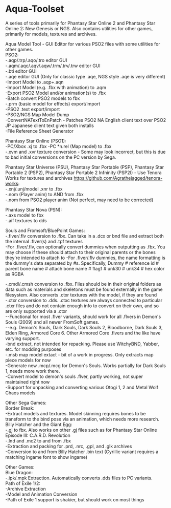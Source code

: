 # Aqua-Toolset  
A series of tools primarily for Phantasy Star Online 2 and Phantasy Star Online 2: New Genesis or NGS. Also contains utilities for other games, primarily for models, textures and archives.  

Aqua Model Tool - GUI Editor for various PSO2 files with some utilities for other games.  
PSO2:  
-.aqp/.trp/.aqo/.tro editor GUI  
-.aqm/.aqc/.aqv/.aqw/.trm/.trv/.trw editor GUI  
-.bti editor GUI  
-.aqe editor GUI (Only for classic type .aqe, NGS style .aqe is very different)  
-Import Model to .aqp+.aqn  
-Import Model (e.g. .fbx with animation) to .aqm  
-Export PSO2 Model and/or animation(s) to .fbx  
-Batch convert PSO2 models to fbx  
-.prm (basic model for effects) export/import  
-PSO2 .text export/import  
-PSO2/NGS Map Model Dump  
-ConvertNATextToEnPatch - Patches PSO2 NA English client text over PSO2 JP Japanese client text given both installs  
-File Reference Sheet Generator  
    
Phantasy Star Online (PSO1):   
-PC/Xbox .xj to .fbx
-PC *n.rel (Map model) to .fbx  
-.xvm and .xvr texture conversion - Some may look incorrect, but this is due to bad initial conversions on the PC version by Sega.  
    
Phantasy Star Universe (PSU), Phantasy Star Portable (PSP), Phantasy Star Portable 2 (PSP2), Phantasy Star Portable 2 Infninity (PSP2I) - Use Tenora Works for textures and archives https://github.com/Agrathejagged/tenora-works:  
-.xnj/.unj/model .xnr to .fbx  
-.nom (Player anim) to AND from .fbx  
-.nom from PSO2 player anim (Not perfect, may need to be corrected)  
  
Phantasy Star Nova (PSN):  
-.axs model to fbx  
-.aif textures to dds  
    
Souls and Fromsoft/BluePoint Games:  
-.flver/.flv conversion to .fbx. Can take in a .dcx or bnd file and extract both the internal .flver(s) and .tpf textures  
-For .flver/.flv, can optionally convert dummies when outputting as .fbx. You may choose if these should attach to their original parents or the bones they're intended to attach to 
-For .flver/.flv dummies, the name formatting is the dummy's data separated by #s. Specifically, Dummy # reference id # parent bone name # attach bone name # flag1 # unk30 # unk34 # hex color as RGBA

-.cmdl/.cmsh conversion to .fbx. Files should be in their original folders as data such as materials and skeletons must be found externally in the game filesystem. Also converts .ctxr textures with the model, if they are found  
-.ctxr conversion to .dds. .ctxc textures are always connected to particular .ctxr files and do not contain enough info to convert on their own, and so are only supported via a .ctxr  
--Functional for most .flver variants, should work for all .flvers in Demon's Souls (2009) and all newer FromSoft games.   
--e.g. Demon's Souls, Dark Souls, Dark Souls 2, Bloodborne, Dark Souls 3, Elden Ring, Armored Core 6. Other Armored Core .flvers and the like have varying support.  
-bnd extract, not intended for repacking. Please use WitchyBND, Yabber, etc. for modding purposes  
-.msb map model extact - bit of a work in progress. Only extracts map piece models for now  
-Generate new .mcp/.mcg for Demon's Souls. Works partially for Dark Souls 1, needs more work there.  
-Convert model to demon's souls .flver, partly working, not super maintained right now  
-Support for unpacking and converting various Otogi 1, 2 and Metal Wolf Chaos models  
  
Other Sega Games:    
Border Break:  
-Extract models and textures. Model skinning requires bones to be transform to the bind pose via an animation, which needs more research.  
Billy Hatcher and the Giant Egg:  
-.gj to fbx. Also works on other .gj files such as for Phantasy Star Online Episode III: C.A.R.D. Revolution    
-.lnd and .mc2 to and from .fbx  
-Extraction and packing for .prd, .nrc, .gpl, and .glk archives  
-Conversion to and from Billy Hatcher .bin text (Cyrillic variant requires a matching ingame font to show ingame)  

Other Games:  
Blue Dragon:  
-.ipk/.mpk Extraction. Automatically converts .dds files to PC variants.  
Path of Exile 1/2:  
-Archive Extraction  
-Model and Animation Conversion  
-Path of Exile 1 support is shakier, but should work on most things